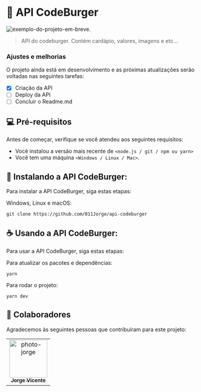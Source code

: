 # 🎲 API CodeBurger

<img src="exemplo-image.png" alt="exemplo-do-projeto-em-breve.">

> API do codeburger. Contém cardápio, valores, imagens e etc...

### Ajustes e melhorias

O projeto ainda está em desenvolvimento e as próximas atualizações serão voltadas nas seguintes tarefas:

- [x] Criação da API
- [ ] Deploy da API
- [ ] Concluir o Readme.md

## 💻 Pré-requisitos

Antes de começar, verifique se você atendeu aos seguintes requisitos:
* Você instalou a versão mais recente de `<node.js / git / npm ou yarn>`
* Você tem uma máquina `<Windows / Linux / Mac>`.

## 🚀 Instalando a API CodeBurger:

Para instalar a API CodeBurger, siga estas etapas:

Windows, Linux e macOS:
```
git clone https://github.com/011Jorge/api-codeburger
```

## ☕ Usando a API CodeBurger:

Para usar a API CodeBurger, siga estas etapas:

Para atualizar os pacotes e dependências:
```
yarn
```
Para rodar o projeto:
```
yarn dev
```

## 🤝 Colaboradores

Agradecemos às seguintes pessoas que contribuíram para este projeto:

<table>
  <tr>
    <td align="center">
      <a href="https://www.instagram.com/coding.jorge/">
        <img src="https://avatars.githubusercontent.com/u/81838137?v=4" width="100px;" alt="photo-jorge"/><br>
        <sub>
          <b>Jorge Vicente</b>
        </sub>
      </a>
    </td>
  </tr>
</table>
